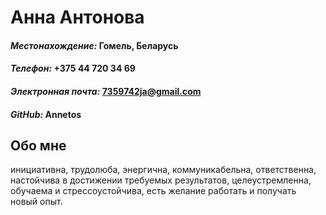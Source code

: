 # **Анна Антонова**


#### *Местонахождение:* Гомель, Беларусь
#### *Телефон:* +375 44 720 34 69
#### *Электронная почта:* 7359742ja@gmail.com
#### *GitHub:* Annetos

## Обо мне
инициативна, трудолюба, энергична, коммуникабельна, ответственна, настойчива в достижении требуемых результатов, целеустремленна, обучаема и стрессоустойчива, есть желание работать и получать новый опыт.
